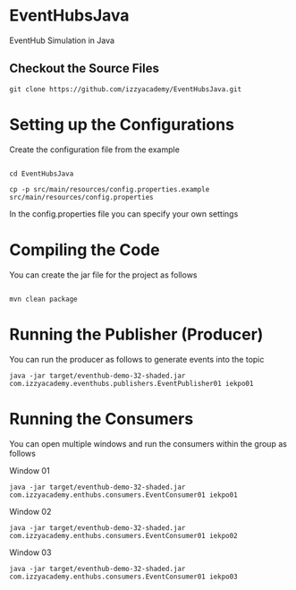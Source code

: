 # EventHubsJava
EventHub Simulation in Java

## Checkout the Source Files

```shell
git clone https://github.com/izzyacademy/EventHubsJava.git

```

# Setting up the Configurations
Create the configuration file from the example

```shell

cd EventHubsJava

cp -p src/main/resources/config.properties.example src/main/resources/config.properties

```

In the config.properties file you can specify your own settings

# Compiling the Code

You can create the jar file for the project as follows

```shell

mvn clean package

```

# Running the Publisher (Producer)

You can run the producer as follows to generate events into the topic

```shell
java -jar target/eventhub-demo-32-shaded.jar com.izzyacademy.eventhubs.publishers.EventPublisher01 iekpo01
```

# Running the Consumers 

You can open multiple windows and run the consumers within the group as follows

Window 01

```shell
java -jar target/eventhub-demo-32-shaded.jar com.izzyacademy.enthubs.consumers.EventConsumer01 iekpo01

```

Window 02

```shell
java -jar target/eventhub-demo-32-shaded.jar com.izzyacademy.enthubs.consumers.EventConsumer01 iekpo02

```

Window 03

```shell
java -jar target/eventhub-demo-32-shaded.jar com.izzyacademy.enthubs.consumers.EventConsumer01 iekpo03

```
